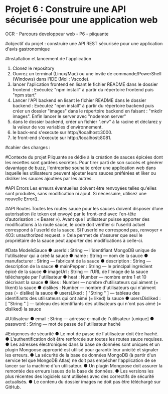 # Projet 6 : Construire une API sécurisée pour une application web

OCR - Parcours developpeur web - P6 - piiquante

#objectif du projet : construire une API REST sécurisée pour une application d'avis gastronomique

#Installation et lancement de l'application

1. Clonez le repository
2. Ouvrez un terminal (Linux/Mac) ou une invite de commande/PowerShell
   (Windows) dans l'IDE (Moi : Vscode).
3. lancer l'aplication frontend en lisant le fichier README dans le dossier frontend : Exécutez "npm install" à partir du répertoire frontend puis "npm start"
4. Lancer l'API backend en lisant le fichier README dans le dossier backend : Exécutez "npm install" à partir du répertoire backend puis créer un dossier "images" dans le répertoire backend en faisant : "mkdir images". Enfin lancer le server avec "nodemon server"
5. dans le dossier backend, créer un fichier ".env" à la racine et déclarez y la valeur de vos variables d'environnement.
6. le back-end s'execute sur http://localhost:3000.
7. le front-end s'execute sur http://localhost:8081.

#cahier des charges :

#Contexte du projet
Piiquante se dédie à la création de sauces épicées dont les recettes sont gardées
secrètes. Pour tirer parti de son succès et générer davantage de buzz, l'entreprise
souhaite créer une application web dans laquelle les utilisateurs peuvent ajouter
leurs sauces préférées et liker ou disliker les sauces ajoutées par les autres.

#API Errors
Les erreurs éventuelles doivent être renvoyées telles qu'elles sont produites, sans
modification ni ajout. Si nécessaire, utilisez une nouvelle Error().

#API Routes
Toutes les routes sauce pour les sauces doivent disposer d’une autorisation (le
token est envoyé par le front-end avec l'en-tête d’autorisation : « Bearer <token> »).
Avant que l'utilisateur puisse apporter des modifications à la route sauce, le code
doit vérifier si l'userId actuel correspond à l'userId de la sauce. Si l'userId ne
correspond pas, renvoyer « 403: unauthorized request. » Cela permet de s'assurer
que seul le propriétaire de la sauce peut apporter des modifications à celle-ci.

#Data ModelsSauce
● userId : String — l'identifiant MongoDB unique de l'utilisateur qui a créé la
sauce
● name : String — nom de la sauce
● manufacturer : String — fabricant de la sauce
● description : String — description de la sauce
● mainPepper : String — le principal ingrédient épicé de la sauce
● imageUrl : String — l'URL de l'image de la sauce téléchargée par l'utilisateur
● heat : Number — nombre entre 1 et 10 décrivant la sauce
● likes : Number — nombre d'utilisateurs qui aiment (= likent) la sauce
● dislikes : Number — nombre d'utilisateurs qui n'aiment pas (= dislike) la
sauce
● usersLiked : [ "String <userId>" ] — tableau des identifiants des utilisateurs
qui ont aimé (= liked) la sauce
● usersDisliked : [ "String <userId>" ] — tableau des identifiants des
utilisateurs qui n'ont pas aimé (= disliked) la sauce

#Utilisateur
● email : String — adresse e-mail de l'utilisateur [unique]
● password : String — mot de passe de l'utilisateur haché

#Exigences de sécurité
● Le mot de passe de l'utilisateur doit être haché.
● L'authentification doit être renforcée sur toutes les routes sauce requises.
● Les adresses électroniques dans la base de données sont uniques et un
plugin Mongoose approprié est utilisé pour garantir leur unicité et signaler
les erreurs.
● La sécurité de la base de données MongoDB (à partir d'un service tel que
MongoDB Atlas) ne doit pas empêcher l'application de se lancer sur la
machine d'un utilisateur.
● Un plugin Mongoose doit assurer la remontée des erreurs issues de la base
de données.
● Les versions les plus récentes des logiciels sont utilisées avec des correctifs
de sécurité actualisés.
● Le contenu du dossier images ne doit pas être téléchargé sur GitHub.

